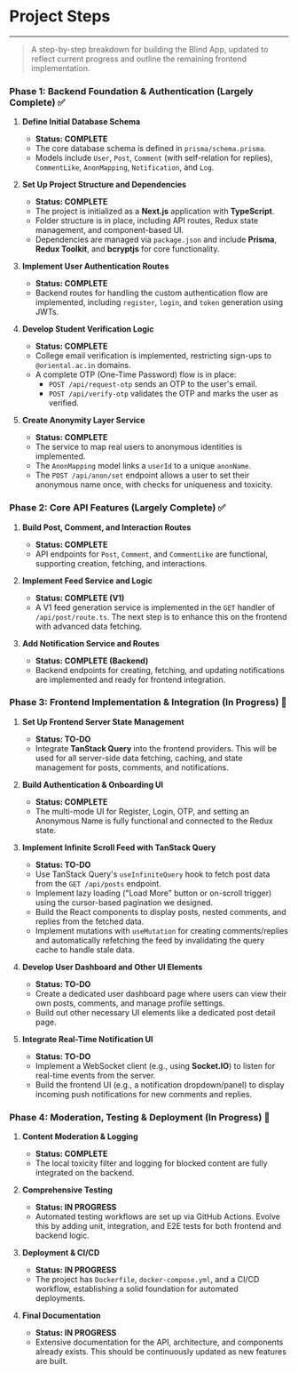 # Project Steps

---

> A step-by-step breakdown for building the Blind App, updated to reflect current progress and outline the remaining
frontend implementation.

### **Phase 1: Backend Foundation & Authentication (Largely Complete) ✅**

1. **Define Initial Database Schema**
    * **Status: COMPLETE**
    * The core database schema is defined in `prisma/schema.prisma`.
    * Models include `User`, `Post`, `Comment` (with self-relation for replies), `CommentLike`, `AnonMapping`,
      `Notification`, and `Log`.

2. **Set Up Project Structure and Dependencies**
    * **Status: COMPLETE**
    * The project is initialized as a **Next.js** application with **TypeScript**.
    * Folder structure is in place, including API routes, Redux state management, and component-based UI.
    * Dependencies are managed via `package.json` and include **Prisma**, **Redux Toolkit**, and **bcryptjs** for core
      functionality.

3. **Implement User Authentication Routes**
    * **Status: COMPLETE**
    * Backend routes for handling the custom authentication flow are implemented, including `register`, `login`, and
      `token` generation using JWTs.

4. **Develop Student Verification Logic**
    * **Status: COMPLETE**
    * College email verification is implemented, restricting sign-ups to `@oriental.ac.in` domains.
    * A complete OTP (One-Time Password) flow is in place:
        * `POST /api/request-otp` sends an OTP to the user's email.
        * `POST /api/verify-otp` validates the OTP and marks the user as verified.

5. **Create Anonymity Layer Service**
    * **Status: COMPLETE**
    * The service to map real users to anonymous identities is implemented.
    * The `AnonMapping` model links a `userId` to a unique `anonName`.
    * The `POST /api/anon/set` endpoint allows a user to set their anonymous name once, with checks for uniqueness and
      toxicity.

### **Phase 2: Core API Features (Largely Complete) ✅**

1. **Build Post, Comment, and Interaction Routes**
    * **Status: COMPLETE**
    * API endpoints for `Post`, `Comment`, and `CommentLike` are functional, supporting creation, fetching, and
      interactions.

2. **Implement Feed Service and Logic**
    * **Status: COMPLETE (V1)**
    * A V1 feed generation service is implemented in the `GET` handler of `/api/post/route.ts`. The next step is to
      enhance this on the frontend with advanced data fetching.

3. **Add Notification Service and Routes**
    * **Status: COMPLETE (Backend)**
    * Backend endpoints for creating, fetching, and updating notifications are implemented and ready for frontend
      integration.

### **Phase 3: Frontend Implementation & Integration (In Progress) 🚧**

1. **Set Up Frontend Server State Management**
    * **Status: TO-DO**
    * Integrate **TanStack Query** into the frontend providers. This will be used for all server-side data fetching,
      caching, and state management for posts, comments, and notifications.

2. **Build Authentication & Onboarding UI**
   * **Status: COMPLETE**
   * The multi-mode UI for Register, Login, OTP, and setting an Anonymous Name is fully functional and connected to the
     Redux state.

3. **Implement Infinite Scroll Feed with TanStack Query**
   * **Status: TO-DO**
   * Use TanStack Query's `useInfiniteQuery` hook to fetch post data from the `GET /api/posts` endpoint.
   * Implement lazy loading ("Load More" button or on-scroll trigger) using the cursor-based pagination we designed.
   * Build the React components to display posts, nested comments, and replies from the fetched data.
   * Implement mutations with `useMutation` for creating comments/replies and automatically refetching the feed by
     invalidating the query cache to handle stale data.

4. **Develop User Dashboard and Other UI Elements**
   * **Status: TO-DO**
   * Create a dedicated user dashboard page where users can view their own posts, comments, and manage profile
     settings.
   * Build out other necessary UI elements like a dedicated post detail page.

5. **Integrate Real-Time Notification UI**
   * **Status: TO-DO**
   * Implement a WebSocket client (e.g., using **Socket.IO**) to listen for real-time events from the server.
   * Build the frontend UI (e.g., a notification dropdown/panel) to display incoming push notifications for new
     comments and replies.

### **Phase 4: Moderation, Testing & Deployment (In Progress) 🚀**

1. **Content Moderation & Logging**
   * **Status: COMPLETE**
   * The local toxicity filter and logging for blocked content are fully integrated on the backend.

2. **Comprehensive Testing**
   * **Status: IN PROGRESS**
   * Automated testing workflows are set up via GitHub Actions. Evolve this by adding unit, integration, and E2E tests
     for both frontend and backend logic.

3. **Deployment & CI/CD**
   * **Status: IN PROGRESS**
   * The project has `Dockerfile`, `docker-compose.yml`, and a CI/CD workflow, establishing a solid foundation for
     automated deployments.

4. **Final Documentation**
   * **Status: IN PROGRESS**
   * Extensive documentation for the API, architecture, and components already exists. This should be continuously
     updated as new features are built.